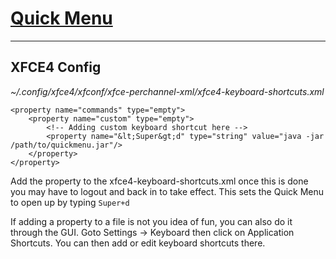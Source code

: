 # [Quick Menu](../README.md)
---

## XFCE4 Config

*~/.config/xfce4/xfconf/xfce-perchannel-xml/xfce4-keyboard-shortcuts.xml*
```
<property name="commands" type="empty">
    <property name="custom" type="empty">
        <!-- Adding custom keyboard shortcut here -->
        <property name="&lt;Super&gt;d" type="string" value="java -jar /path/to/quickmenu.jar"/>
    </property>
</property>
```

Add the property to the xfce4-keyboard-shortcuts.xml once this is done you may have to logout and back in to take effect. 
This sets the Quick Menu to open up by typing `Super+d`

If adding a property to a file is not you idea of fun, you can also do it through the GUI. Goto Settings -> Keyboard then click on Application Shortcuts.  You can then add or edit keyboard shortcuts there.
